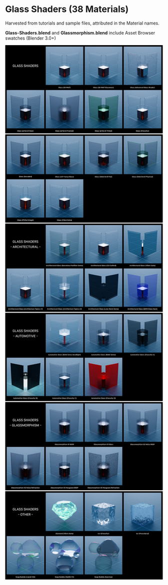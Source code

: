 # Glass Shaders (38 Materials)

Harvested from tutorials and sample files, attributed in the Material names.

**Glass-Shaders.blend** and **Glassmorphism.blend** include Asset Browser swatches (Blender 3.0+)

![Glass Shaders 01 Thumbnails](https://github.com/don1138/blender-materials/blob/main/Glass-Shaders/imx/Glass-Shaders-01.jpg)
![Glass Shaders 02 Thumbnails](https://github.com/don1138/blender-materials/blob/main/Glass-Shaders/imx/Glass-Shaders-02.jpg)
![Glass Shaders Architectural Thumbnails](https://github.com/don1138/blender-materials/blob/main/Glass-Shaders/imx/Glass-Shaders-Architectural.jpg)
![Glass Shaders Automotive Thumbnails](https://github.com/don1138/blender-materials/blob/main/Glass-Shaders/imx/Glass-Shaders-Automotive.jpg)
![Glass Shaders Automotive Thumbnails](https://github.com/don1138/blender-materials/blob/main/Glass-Shaders/imx/Glass-Shaders-Glassmorphism.jpg)
![Glass Shaders Other Thumbnails](https://github.com/don1138/blender-materials/blob/main/Glass-Shaders/imx/Glass-Shaders-Other.jpg)
